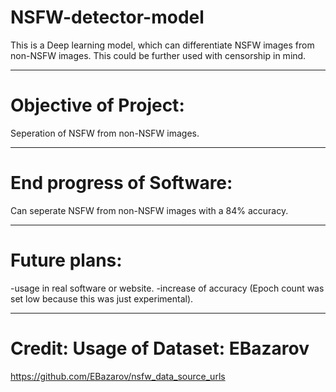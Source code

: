 # NSFW-detector-model
This is a Deep learning model, which can differentiate NSFW images from non-NSFW images. This could be further used with censorship in mind.

----------------------------------------------------------------------

# Objective of Project:

Seperation of NSFW from non-NSFW images. 

----------------------------------------------------------------------------------------------------------------------------

# End progress of Software:

Can seperate NSFW from non-NSFW images with a 84% accuracy.

----------------------------------------------------------------------------------------------------------------------------

# Future plans:

-usage in real software or website.
-increase of accuracy (Epoch count was set low because this was just experimental).

----------------------------------------------------------------------------------------------------------------------------

# Credit: Usage of Dataset: EBazarov

https://github.com/EBazarov/nsfw_data_source_urls
